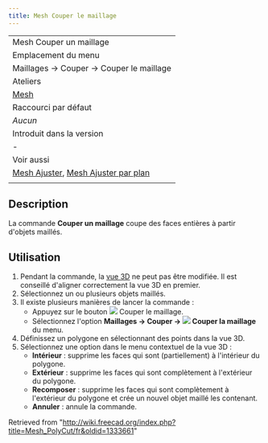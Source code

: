 ```yaml
---
title: Mesh Couper le maillage
---
```

|  |
| --- |
| Mesh Couper un maillage |
| Emplacement du menu |
| Maillages → Couper → Couper le maillage |
| Ateliers |
| [Mesh](/Mesh_Workbench/fr "Mesh Workbench/fr") |
| Raccourci par défaut |
| *Aucun* |
| Introduit dans la version |
| - |
| Voir aussi |
| [Mesh Ajuster](/Mesh_PolyTrim/fr "Mesh PolyTrim/fr"), [Mesh Ajuster par plan](/Mesh_TrimByPlane/fr "Mesh TrimByPlane/fr") |
|  |

## Description

La commande **Couper un maillage** coupe des faces entières à partir d'objets maillés.

## Utilisation

1. Pendant la commande, la [vue 3D](/3D_view/fr "3D view/fr") ne peut pas être modifiée. Il est conseillé d'aligner correctement la vue 3D en premier.
2. Sélectionnez un ou plusieurs objets maillés.
3. Il existe plusieurs manières de lancer la commande :
   * Appuyez sur le bouton ![](/images/Mesh_PolyCut.svg) Couper le maillage.
   * Sélectionnez l'option **Maillages → Couper → ![](/images/Mesh_PolyCut.svg) Couper la maillage** du menu.
4. Définissez un polygone en sélectionnant des points dans la vue 3D.
5. Sélectionnez une option dans le menu contextuel de la vue 3D :
   * **Intérieur** : supprime les faces qui sont (partiellement) à l'intérieur du polygone.
   * **Extérieur** : supprime les faces qui sont complètement à l'extérieur du polygone.
   * **Recomposer** : supprime les faces qui sont complètement à l'extérieur du polygone et crée un nouvel objet maillé les contenant.
   * **Annuler** : annule la commande.

Retrieved from "<http://wiki.freecad.org/index.php?title=Mesh_PolyCut/fr&oldid=1333661>"